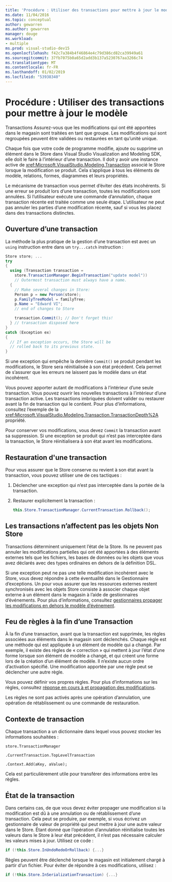 ```yaml
---
title: 'Procédure : Utiliser des transactions pour mettre à jour le modèle'
ms.date: 11/04/2016
ms.topic: conceptual
author: gewarren
ms.author: gewarren
manager: douge
ms.workload:
- multiple
ms.prod: visual-studio-dev15
ms.openlocfilehash: f42c7a384b4f46864e4c79d386cd82ca39949a61
ms.sourcegitcommit: 37fb7075b0a65d2add3b137a5230767aa3266c74
ms.translationtype: MT
ms.contentlocale: fr-FR
ms.lasthandoff: 01/02/2019
ms.locfileid: "53938340"
---
```

# <a name="how-to-use-transactions-to-update-the-model"></a>Procédure : Utiliser des transactions pour mettre à jour le modèle
Transactions Assurez-vous que les modifications qui ont été apportées dans le magasin sont traitées en tant que groupe. Les modifications qui sont regroupées peuvent être validées ou restaurées en tant qu’unité unique.

 Chaque fois que votre code de programme modifie, ajoute ou supprime un élément dans le Store dans Visual Studio Visualization and Modeling SDK, elle doit le faire à l’intérieur d’une transaction. Il doit y avoir une instance active de <xref:Microsoft.VisualStudio.Modeling.Transaction> associé le Store lorsque la modification se produit. Cela s’applique à tous les éléments de modèle, relations, formes, diagrammes et leurs propriétés.

 Le mécanisme de transaction vous permet d’éviter des états incohérents. Si une erreur se produit lors d’une transaction, toutes les modifications sont annulées. Si l’utilisateur exécute une commande d’annulation, chaque transaction récente est traitée comme une seule étape. L’utilisateur ne peut pas annuler les parties d’une modification récente, sauf si vous les placez dans des transactions distinctes.

## <a name="opening-a-transaction"></a>Ouverture d’une transaction
 La méthode la plus pratique de la gestion d’une transaction est avec un `using` instruction entre dans un `try...catch` instruction :

```csharp
Store store; ...
try
{
  using (Transaction transaction =
    store.TransactionManager.BeginTransaction("update model"))
    // Outermost transaction must always have a name.
  {
    // Make several changes in Store:
    Person p = new Person(store);
    p.FamilyTreeModel = familyTree;
    p.Name = "Edward VI";
    // end of changes to Store

    transaction.Commit(); // Don't forget this!
  } // transaction disposed here
}
catch (Exception ex)
{
  // If an exception occurs, the Store will be
  // rolled back to its previous state.
}
```

 Si une exception qui empêche la dernière `Commit()` se produit pendant les modifications, le Store sera réinitialisée à son état précédent. Cela permet de s’assurer que les erreurs ne laissent pas le modèle dans un état incohérent.

 Vous pouvez apporter autant de modifications à l’intérieur d’une seule transaction. Vous pouvez ouvrir les nouvelles transactions à l’intérieur d’une transaction active. Les transactions imbriquées doivent valider ou restaurer avant la fin de transaction qui le contient. Pour plus d’informations, consultez l’exemple de la <xref:Microsoft.VisualStudio.Modeling.Transaction.TransactionDepth%2A> propriété.

 Pour conserver vos modifications, vous devez `Commit` la transaction avant sa suppression. Si une exception se produit qui n’est pas interceptée dans la transaction, le Store réinitialisera à son état avant les modifications.

## <a name="rolling-back-a-transaction"></a>Restauration d'une transaction
 Pour vous assurer que le Store conserve ou revient à son état avant la transaction, vous pouvez utiliser une de ces tactiques :

1.  Déclencher une exception qui n’est pas interceptée dans la portée de la transaction.

2.  Restaurer explicitement la transaction :

    ```csharp
    this.Store.TransactionManager.CurrentTransaction.Rollback();
    ```

## <a name="transactions-do-not-affect-non-store-objects"></a>Les transactions n’affectent pas les objets Non Store
 Transactions déterminent uniquement l’état de la Store. Ils ne peuvent pas annuler les modifications partielles qui ont été apportées à des éléments externes tels que les fichiers, les bases de données ou les objets que vous avez déclarés avec des types ordinaires en dehors de la définition DSL.

 Si une exception peut ne pas une telle modification incohérent avec le Store, vous devez répondre à cette éventualité dans le Gestionnaire d’exceptions. Un pour vous assurer que les ressources externes restent synchronisés avec les objets Store consiste à associer chaque objet externe à un élément dans le magasin à l’aide de gestionnaires d’événements. Pour plus d’informations, consultez [gestionnaires propager les modifications en dehors le modèle d’événement](../modeling/event-handlers-propagate-changes-outside-the-model.md).

## <a name="rules-fire-at-the-end-of-a-transaction"></a>Feu de règles à la fin d’une Transaction
 À la fin d’une transaction, avant que la transaction est supprimée, les règles associées aux éléments dans le magasin sont déclenchés. Chaque règle est une méthode qui est appliquée à un élément de modèle qui a changé. Par exemple, il existe des règles de « correction » qui mettent à jour l’état d’une forme lorsque son élément de modèle a changé, et qui créent une forme lors de la création d’un élément de modèle. Il n’existe aucun ordre d’activation spécifié. Une modification apportée par une règle peut se déclencher une autre règle.

 Vous pouvez définir vos propres règles. Pour plus d’informations sur les règles, consultez [réponse en cours à et propagation des modifications](../modeling/responding-to-and-propagating-changes.md).

 Les règles ne sont pas activés après une opération d’annulation, une opération de rétablissement ou une commande de restauration.

## <a name="transaction-context"></a>Contexte de transaction
 Chaque transaction a un dictionnaire dans lequel vous pouvez stocker les informations souhaitées :

 `store.TransactionManager`

 `.CurrentTransaction.TopLevelTransaction`

 `.Context.Add(aKey, aValue);`

 Cela est particulièrement utile pour transférer des informations entre les règles.

## <a name="transaction-state"></a>État de la transaction
 Dans certains cas, de que vous devez éviter propager une modification si la modification est dû à une annulation ou de rétablissement d’une transaction. Cela peut se produire, par exemple, si vous écrivez un gestionnaire de valeur de propriété qui peut mettre à jour une autre valeur dans le Store. Étant donné que l’opération d’annulation réinitialise toutes les valeurs dans le Store à leur état précédent, il n’est pas nécessaire calculer les valeurs mises à jour. Utilisez ce code :

```csharp
if (!this.Store.InUndoRedoOrRollback) {...}
```

 Règles peuvent être déclenché lorsque le magasin est initialement chargé à partir d’un fichier. Pour éviter de répondre à ces modifications, utilisez :

```csharp
if (!this.Store.InSerializationTransaction) {...}
```